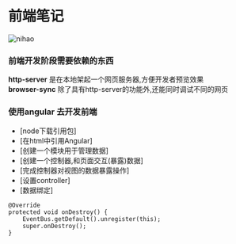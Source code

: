 # 前端笔记

![nihao](https://github.com/252590770/-/blob/master/images/kai-fa-yi-lai.png)

### 前端开发阶段需要依赖的东西

__http-server__ 是在本地架起一个网页服务器,方便开发者预览效果   
__browser-sync__ 除了具有http-server的功能外,还能同时调试不同的网页




### 使用angular 去开发前端
* [node下载引用包]
* [在html中引用Angular]
* [创建一个模块用于管理数据]
* [创建一个控制器,和页面交互(暴露)数据]
* [完成控制器对视图的数据暴露操作]
* [设置controller]
* [数据绑定]





```
@Override
protected void onDestroy() {
    EventBus.getDefault().unregister(this);
    super.onDestroy();
}
``` 